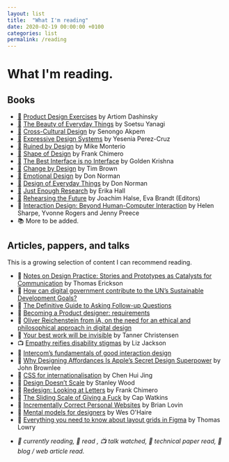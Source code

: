 ```yaml
---
layout: list
title:  "What I'm reading"
date: 2020-02-19 00:00:00 +0100   
categories: list
permalink: /reading
---
```


# What I'm reading.

## Books
- <abbr title="Currently reading">📖</abbr> [Product Design Exercises](https://productdesigninterview.com/) by Artiom Dashinsky  
- <abbr title="Currently reading">📖</abbr> [The Beauty of Everyday Things](https://www.penguin.co.uk/books/311/311112/the-beauty-of-everyday-things/9780241366356.html) by Soetsu Yanagi  
- <abbr title="Finished">📓</abbr> [Cross-Cultural Design](https://abookapart.com/products/cross-cultural-design) by Senongo Akpem  
- <abbr title="Finished">📓</abbr> [Expressive Design Systems](https://abookapart.com/products/expressive-design-systems) by Yesenia Perez-Cruz  
- <abbr title="Finished">📓</abbr> [Ruined by Design](https://www.ruinedby.design) by Mike Monterio  
- <abbr title="Finished">📓</abbr> [Shape of Design](https://shapeofdesignbook.com) by Frank Chimero  
- <abbr title="Finished">📓</abbr> [The Best Interface is no Interface](http://www.nointerface.com/book/) by Golden Krishna  
- <abbr title="Finished">📓</abbr> [Change by Design](https://www.ideo.com/post/change-by-design) by Tim Brown  
- <abbr title="Finished">📓</abbr> [Emotional Design](https://www.amazon.com/Emotional-Design-Love-Everyday-Things/dp/0465051367) by Don Norman  
- <abbr title="Finished">📓</abbr> [Design of Everyday Things](https://mitpress.mit.edu/books/design-everyday-things) by Don Norman  
- <abbr title="Finished">📓</abbr> [Just Enough Research](https://abookapart.com/products/just-enough-research) by Erika Hall  
- <abbr title="Finished">📓</abbr> [Rehearsing the Future](https://adk.elsevierpure.com/en/publications/rehearsing-the-future) by Joachim Halse, Eva Brandt (Editors)
- 📓 [
Interaction Design: Beyond Human-Computer Interaction](https://www.amazon.com/Interaction-Design-Beyond-Human-Computer/dp/0470665769) by Helen Sharpe, Yvonne Rogers and Jenny Preece 
- 📚 More to be added.


## Articles, pappers, and talks
This is a growing selection of content I can recommend reading.
- 📄 [Notes on Design Practice: Stories and Prototypes as Catalysts for Communication](http://www.pliant.org/personal/Tom_Erickson/Stories.html) by Thomas Erickson
- 📱 [How can digital government contribute to the UN’s Sustainable Development Goals?](https://public.digital/2019/08/22/how-can-digital-government-contribute-to-the-uns-sustainable-development-goals/)
- 📱 [The Definitive Guide to Asking Follow-up Questions](https://medium.com/eightshapes-llc/the-definitive-guide-to-asking-follow-up-questions-5bfcddfa8a2e)
- 📱 [Becoming a Product designer: requirements](https://paper.dropbox.com/published/Becoming-a-Product-designer-requirements-T2TC8MP45MlCG7sqrPhofQw)
- 📱 [Oliver Reichenstein from iA, on the need for an ethical and philosophical approach in digital design](https://medium.com/demagsign/oliver-reichenstein-from-ia-on-the-need-for-an-ethical-and-philosophical-approach-in-digital-c57f2d00738)
- 📱 [Your best work will be invisible](https://tannerchristensen.com/blog/2019/1/5/your-best-work-will-be-invisible) by Tanner Christensen
- 📺 [Empathy reifies disability stigmas](https://interaction19.ixda.org/program/keynote--liz-jackson/) by Liz Jackson
- 📱 [Intercom’s fundamentals of good interaction design](https://www.intercom.com/blog/fundamentals-good-interaction-design/)
- 📱 [Why Designing Affordances Is Apple’s Secret Design Superpower](https://magenta.as/why-designing-affordances-is-apples-secret-design-superpower-2327a9d04106) by John Brownlee
- 📱 [CSS for internationalisation](https://www.chenhuijing.com/blog/css-for-i18n/) by Chen Hui Jing
- 📱 [Design Doesn’t Scale](https://medium.com/@hellostanley/design-doesnt-scale-4d81e12cbc3e) by Stanley Wood
- 📱 [Redesign: Looking at Letters](https://frankchimero.com/blog/2020/looking-at-letters/) by Frank Chimero
- 📱 [The Sliding Scale of Giving a Fuck](https://capwatkins.com/blog/the-sliding-scale-of-giving-a-fuck) by Cap Watkins
- 📱 [Incrementally Correct Personal Websites](https://brianlovin.com/overthought/incrementally-correct-personal-websites) by Brian Lovin
- 📱 [Mental models for designers](https://dropbox.design/article/mental-models-for-designers) by Wes O'Haire
- 📱 [Everything you need to know about layout grids in Figma](https://www.figma.com/blog/everything-you-need-to-know-about-layout-grids-in-figma/) by Thomas Lowry

<!---

- Nothing to see here
- “The stories we tell and the stories other tell us shape our work, our beliefs, and that’s what shapes us, as designers and people.”

- An interview with Facebook product designer Debashish Paul
- A Framework for Making Better Product Decisions
- How to write case studies for your online portfolio

- 📺 Complexity & Experience in Design

- A Modern Typographic Scale
- 5 online graphic design exercises to boost your skills
- Smoother & sharper shadows with layered box-shadows
- The best tips for giving formal feedback



- Insanely fast redesign exercises
- A checklist to improve your product UI
- The Art of Emotion — Norman’s 3 Levels of Emotional Design
- Designing teamwork: How our customers helped shape the future of Slack

--->

- *📖 currently reading, 📓 read , 📺 talk watched, 📄 technical paper read, 📱 blog / web article read.*
